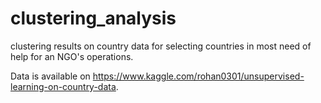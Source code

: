 # clustering_analysis
clustering results on country data for selecting countries in most need of help for an NGO's operations.

Data is available on https://www.kaggle.com/rohan0301/unsupervised-learning-on-country-data.

